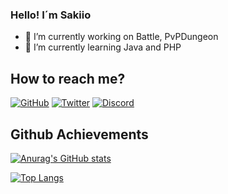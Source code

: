 ### Hello! I´m Sakiio

- 🔭 I’m currently working on Battle, PvPDungeon
- 🌱 I’m currently learning Java and PHP

## How to reach me?

[![GitHub](https://img.shields.io/badge/Github-100000?style=for-the-badge&logo=github&logoColor=white)](https://github.com/Sakiio)
[![Twitter](https://img.shields.io/badge/Twitter-1DA1F2?style=for-the-badge&logo=twitter&logoColor=white)](https://twitter.com/ignsakio_)
[![Discord](https://img.shields.io/badge/Discord-7289DA?style=for-the-badge&logo=discord&logoColor=white)](https://discord.gg/CUpVRdVxMW)

## Github Achievements

[![Anurag's GitHub stats](https://github-readme-stats.vercel.app/api?username=Sakiio&show_icons=true&theme=tokyonight)](https://github.com/anuraghazra/github-readme-stats)

[![Top Langs](https://github-readme-stats.vercel.app/api/top-langs/?username=Sakiio&theme=tokyonight&langs_count=8)](https://github.com/anuraghazra/github-readme-stats)
